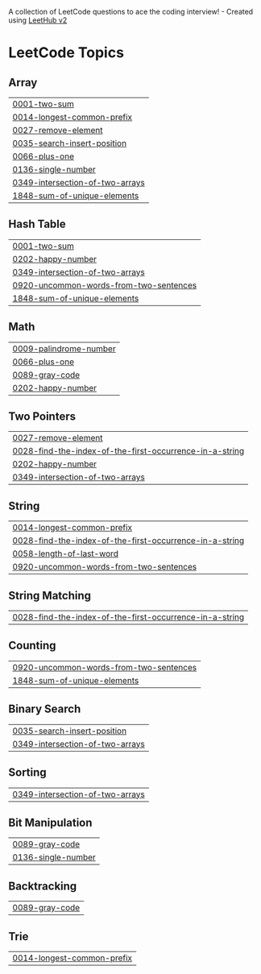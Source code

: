 A collection of LeetCode questions to ace the coding interview! - Created using [LeetHub v2](https://github.com/arunbhardwaj/LeetHub-2.0)
<!---LeetCode Topics Start-->
# LeetCode Topics
## Array
|  |
| ------- |
| [0001-two-sum](https://github.com/jamshi-55/leetcode/tree/master/0001-two-sum) |
| [0014-longest-common-prefix](https://github.com/jamshi-55/leetcode/tree/master/0014-longest-common-prefix) |
| [0027-remove-element](https://github.com/jamshi-55/leetcode/tree/master/0027-remove-element) |
| [0035-search-insert-position](https://github.com/jamshi-55/leetcode/tree/master/0035-search-insert-position) |
| [0066-plus-one](https://github.com/jamshi-55/leetcode/tree/master/0066-plus-one) |
| [0136-single-number](https://github.com/jamshi-55/leetcode/tree/master/0136-single-number) |
| [0349-intersection-of-two-arrays](https://github.com/jamshi-55/leetcode/tree/master/0349-intersection-of-two-arrays) |
| [1848-sum-of-unique-elements](https://github.com/jamshi-55/leetcode/tree/master/1848-sum-of-unique-elements) |
## Hash Table
|  |
| ------- |
| [0001-two-sum](https://github.com/jamshi-55/leetcode/tree/master/0001-two-sum) |
| [0202-happy-number](https://github.com/jamshi-55/leetcode/tree/master/0202-happy-number) |
| [0349-intersection-of-two-arrays](https://github.com/jamshi-55/leetcode/tree/master/0349-intersection-of-two-arrays) |
| [0920-uncommon-words-from-two-sentences](https://github.com/jamshi-55/leetcode/tree/master/0920-uncommon-words-from-two-sentences) |
| [1848-sum-of-unique-elements](https://github.com/jamshi-55/leetcode/tree/master/1848-sum-of-unique-elements) |
## Math
|  |
| ------- |
| [0009-palindrome-number](https://github.com/jamshi-55/leetcode/tree/master/0009-palindrome-number) |
| [0066-plus-one](https://github.com/jamshi-55/leetcode/tree/master/0066-plus-one) |
| [0089-gray-code](https://github.com/jamshi-55/leetcode/tree/master/0089-gray-code) |
| [0202-happy-number](https://github.com/jamshi-55/leetcode/tree/master/0202-happy-number) |
## Two Pointers
|  |
| ------- |
| [0027-remove-element](https://github.com/jamshi-55/leetcode/tree/master/0027-remove-element) |
| [0028-find-the-index-of-the-first-occurrence-in-a-string](https://github.com/jamshi-55/leetcode/tree/master/0028-find-the-index-of-the-first-occurrence-in-a-string) |
| [0202-happy-number](https://github.com/jamshi-55/leetcode/tree/master/0202-happy-number) |
| [0349-intersection-of-two-arrays](https://github.com/jamshi-55/leetcode/tree/master/0349-intersection-of-two-arrays) |
## String
|  |
| ------- |
| [0014-longest-common-prefix](https://github.com/jamshi-55/leetcode/tree/master/0014-longest-common-prefix) |
| [0028-find-the-index-of-the-first-occurrence-in-a-string](https://github.com/jamshi-55/leetcode/tree/master/0028-find-the-index-of-the-first-occurrence-in-a-string) |
| [0058-length-of-last-word](https://github.com/jamshi-55/leetcode/tree/master/0058-length-of-last-word) |
| [0920-uncommon-words-from-two-sentences](https://github.com/jamshi-55/leetcode/tree/master/0920-uncommon-words-from-two-sentences) |
## String Matching
|  |
| ------- |
| [0028-find-the-index-of-the-first-occurrence-in-a-string](https://github.com/jamshi-55/leetcode/tree/master/0028-find-the-index-of-the-first-occurrence-in-a-string) |
## Counting
|  |
| ------- |
| [0920-uncommon-words-from-two-sentences](https://github.com/jamshi-55/leetcode/tree/master/0920-uncommon-words-from-two-sentences) |
| [1848-sum-of-unique-elements](https://github.com/jamshi-55/leetcode/tree/master/1848-sum-of-unique-elements) |
## Binary Search
|  |
| ------- |
| [0035-search-insert-position](https://github.com/jamshi-55/leetcode/tree/master/0035-search-insert-position) |
| [0349-intersection-of-two-arrays](https://github.com/jamshi-55/leetcode/tree/master/0349-intersection-of-two-arrays) |
## Sorting
|  |
| ------- |
| [0349-intersection-of-two-arrays](https://github.com/jamshi-55/leetcode/tree/master/0349-intersection-of-two-arrays) |
## Bit Manipulation
|  |
| ------- |
| [0089-gray-code](https://github.com/jamshi-55/leetcode/tree/master/0089-gray-code) |
| [0136-single-number](https://github.com/jamshi-55/leetcode/tree/master/0136-single-number) |
## Backtracking
|  |
| ------- |
| [0089-gray-code](https://github.com/jamshi-55/leetcode/tree/master/0089-gray-code) |
## Trie
|  |
| ------- |
| [0014-longest-common-prefix](https://github.com/jamshi-55/leetcode/tree/master/0014-longest-common-prefix) |
<!---LeetCode Topics End-->